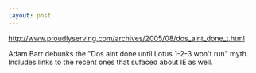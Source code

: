 ```yaml
---
layout: post
---
```

<http://www.proudlyserving.com/archives/2005/08/dos_aint_done_t.html>

Adam Barr debunks the "Dos aint done until Lotus 1-2-3 won't run" myth.  Includes links to the recent ones that sufaced about IE as well.

